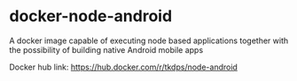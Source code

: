 # docker-node-android
A docker image capable of executing  node based applications together with the possibility of building native Android mobile apps


Docker hub link: https://hub.docker.com/r/tkdps/node-android
